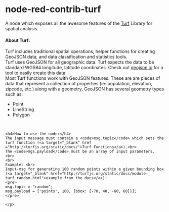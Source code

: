 # node-red-contrib-turf

<p>A node which exposes all the awesome features of the <a target="_blank" href="http://turfjs.org/">Turf</a> Library for spatial analysis. <br>

<h4>About Turf:</h4>
Turf includes traditional spatial operations, helper functions for creating GeoJSON data, and data classification and statistics tools. <br>
    Turf uses GeoJSON for all geographic data. Turf expects the data to be standard WGS84 longitude, latitude coordinates. Check out <a target="_blank" href="geojson.io">geojson.io</a> for a tool to easily create this data. <br>
    Most Turf functions work with GeoJSON features. These are are pieces of data that represent a collection of properties (ie: population, elevation, zipcode, etc.) along with a geometry. GeoJSON has several geometry types such as:
    <ul>
      <li>Point</li>
      <li>LineString</li>
      <li>Polygon</li>
    </ul>
    <br>
    
    <h4>How to use the node:</h4>
    The input message must contain a <code>msg.topic</code> which sets the turf function (<a target="_blank" href ="http://turfjs.org/static/docs/">Turf Functions</a>).<br>
    The <code>mgs.payload</code> must be an array of input parameters. <br>
    <br>
    Example: <br>
    Input-msg for generating 100 random points within a given bounding box (<a target="_blank" href="http://turfjs.org/static/docs/module-turf_random.html">example from the docs</a>):
    <pre>
    msg.topic = "random";
    msg.payload = ['points', 100, {bbox: [-70, 40, -60, 60]}];
    </pre>
    
    </p>
